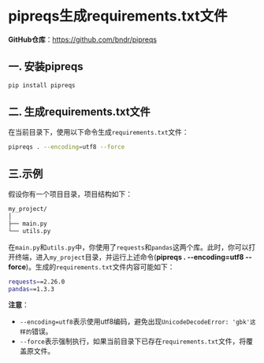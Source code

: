 ##



# pipreqs生成requirements.txt文件

**GitHub仓库**：https://github.com/bndr/pipreqs

## 一. 安装pipreqs

```bash
pip install pipreqs
```

## 二. 生成requirements.txt文件

在当前目录下，使用以下命令生成`requirements.txt`文件：

```bash
pipreqs . --encoding=utf8 --force
```

## 三.示例

假设你有一个项目目录，项目结构如下：

```bash
my_project/
│
├── main.py
└── utils.py
```

在`main.py`和`utils.py`中，你使用了`requests`和`pandas`这两个库。此时，你可以打开终端，进入`my_project`目录，并运行上述命令(**pipreqs . --encoding=utf8 --force**)。生成的`requirements.txt`文件内容可能如下：

```bash
requests==2.26.0
pandas==1.3.3
```

**注意**：

- `--encoding=utf8`表示使用utf8编码，避免出现`UnicodeDecodeError: 'gbk'这样的`错误。
- `--force`表示强制执行，如果当前目录下已存在`requirements.txt`文件，将覆盖原文件。
